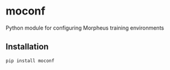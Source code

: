 # moconf
Python module for configuring Morpheus training environments

## Installation

```
pip install moconf
```


